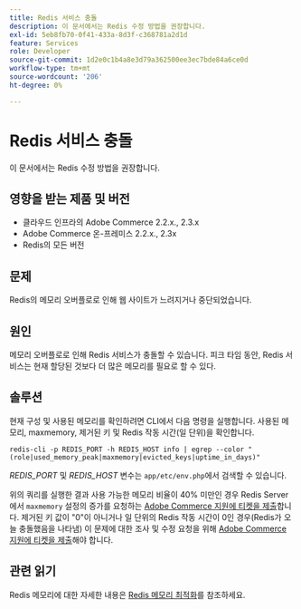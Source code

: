 ```yaml
---
title: Redis 서비스 충돌
description: 이 문서에서는 Redis 수정 방법을 권장합니다.
exl-id: 5eb8fb70-0f41-433a-8d3f-c368781a2d1d
feature: Services
role: Developer
source-git-commit: 1d2e0c1b4a8e3d79a362500ee3ec7bde84a6ce0d
workflow-type: tm+mt
source-wordcount: '206'
ht-degree: 0%

---
```


# Redis 서비스 충돌

이 문서에서는 Redis 수정 방법을 권장합니다.

## 영향을 받는 제품 및 버전

* 클라우드 인프라의 Adobe Commerce 2.2.x., 2.3.x
* Adobe Commerce 온-프레미스 2.2.x., 2.3x
* Redis의 모든 버전

## 문제

Redis의 메모리 오버플로로 인해 웹 사이트가 느려지거나 중단되었습니다.

## 원인

메모리 오버플로로 인해 Redis 서비스가 충돌할 수 있습니다. 피크 타임 동안, Redis 서비스는 현재 할당된 것보다 더 많은 메모리를 필요로 할 수 있다.

## 솔루션

현재 구성 및 사용된 메모리를 확인하려면 CLI에서 다음 명령을 실행합니다. 사용된 메모리, maxmemory, 제거된 키 및 Redis 작동 시간(일 단위)을 확인합니다.

```
redis-cli -p REDIS_PORT -h REDIS_HOST info | egrep --color "(role|used_memory_peak|maxmemory|evicted_keys|uptime_in_days)"
```

*REDIS\_PORT* 및 *REDIS\_HOST* 변수는 `app/etc/env.php`에서 검색할 수 있습니다.

위의 쿼리를 실행한 결과 사용 가능한 메모리 비율이 40% 미만인 경우 Redis Server에서 `maxmemory` 설정의 증가를 요청하는 [Adobe Commerce 지원에 티켓을 제출](/help/help-center-guide/help-center/magento-help-center-user-guide.md#submit-ticket)합니다. 제거된 키 값이 &quot;0&quot;이 아니거나 일 단위의 Redis 작동 시간이 0인 경우(Redis가 오늘 충돌했음을 나타냄) 이 문제에 대한 조사 및 수정 요청을 위해 [Adobe Commerce 지원에 티켓을 제출](/help/help-center-guide/help-center/magento-help-center-user-guide.md#submit-ticket)해야 합니다.

## 관련 읽기

Redis 메모리에 대한 자세한 내용은 [Redis 메모리 최적화](https://redis.io/topics/memory-optimization)를 참조하세요.
